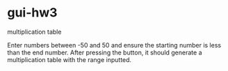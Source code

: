 # gui-hw3
multiplication table

Enter numbers between -50 and 50 and ensure the starting number is less than the end number.
After pressing the button, it should generate a multiplication table with the range inputted.
